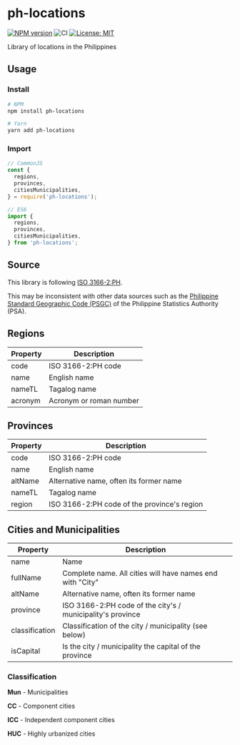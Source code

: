 # ph-locations

[![NPM version](https://img.shields.io/npm/v/ph-locations.svg)](https://www.npmjs.com/package/ph-locations)
![CI](https://github.com/hyubs/ph-locations/workflows/CI/badge.svg)
[![License: MIT](https://img.shields.io/badge/License-MIT-blue.svg)](https://raw.githubusercontent.com/hyubs/ph-locations/master/LICENSE)


Library of locations in the Philippines

## Usage

### Install

```sh
# NPM
npm install ph-locations

# Yarn
yarn add ph-locations
```

### Import

```js
// CommonJS
const {
  regions,
  provinces,
  citiesMunicipalities,
} = require('ph-locations');

// ES6
import {
  regions,
  provinces,
  citiesMunicipalities,
} from 'ph-locations';
```

## Source

This library is following [ISO 3166-2:PH](https://en.wikipedia.org/wiki/ISO_3166-2:PH).

This may be inconsistent with other data sources such as the [Philippine Standard Geographic Code (PSGC)](https://psa.gov.ph/classification/psgc/) of the Philippine Statistics Authority (PSA).

## Regions

| Property | Description |
| - | - |
| code | ISO 3166-2:PH code |
| name | English name |
| nameTL | Tagalog name |
| acronym | Acronym or roman number |

## Provinces

| Property | Description |
| - | - |
| code | ISO 3166-2:PH code |
| name | English name |
| altName | Alternative name, often its former name |
| nameTL | Tagalog name |
| region | ISO 3166-2:PH code of the province's region |

## Cities and Municipalities

| Property | Description |
| - | - |
| name | Name |
| fullName | Complete name. All cities will have names end with "City" |
| altName | Alternative name, often its former name |
| province | ISO 3166-2:PH code of the city's / municipality's province |
| classification | Classification of the city / municipality (see below) |
| isCapital | Is the city / municipality the capital of the province |

### Classification

**Mun** - Municipalities

**CC** - Component cities

**ICC** - Independent component cities

**HUC** - Highly urbanized cities
